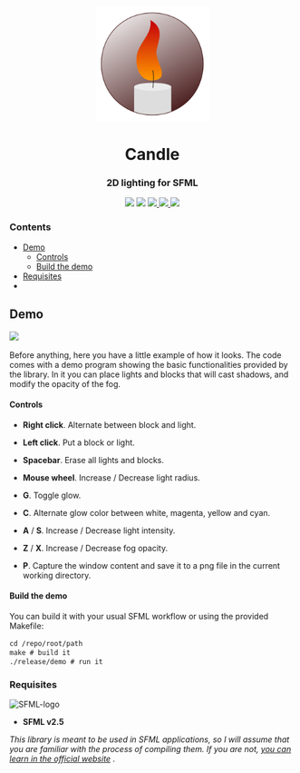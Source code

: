 <p align="center"><a href=""><img src="doc/logo.svg" alt="logo" height="200px"/></a></p>
<h1 align="center">Candle</h1>
<h3 align="center">2D lighting for SFML</h3>
<p align="center">
<img src="https://img.shields.io/badge/C++-11-informational">
<img src="https://img.shields.io/badge/SFML-2.5-informational">
<a href="https://miguelmj.github.io/Candle">
    <img src="https://img.shields.io/badge/code-documented-success"/>
</a>
<a href="https://github.com/MiguelMJ/Candle">
    <img src="https://img.shields.io/github/repo-size/MiguelMJ/Candle"/>
</a>
<a href="LICENSE">
    <img src="https://img.shields.io/badge/license-MIT-informational"/>
</a>
</p>

### Contents

- [Demo](#Demo)
  - [Controls](#Controls)
  - [Build the demo](#Build-the-demo)
- [Requisites](#Requisites)
- 

## Demo

![](doc/img/demo.gif)

Before anything, here you have a little example of how it looks. The code comes with a demo program showing the basic functionalities provided by the library. In it you can place lights and blocks that will cast shadows, and modify the opacity of the fog.

#### Controls

- **Right click**. Alternate between block and light.
- **Left click**. Put a block or light.
- **Spacebar**. Erase all lights and blocks. 

- **Mouse wheel**. Increase / Decrease light radius.

- **G**. Toggle glow.
- **C**. Alternate glow color between white, magenta, yellow and cyan. 
- **A** / **S**. Increase / Decrease light intensity. 

- **Z** / **X**. Increase / Decrease fog opacity.

- **P**. Capture  the window content and save it to a png file in the current working directory.

#### Build the demo

You can build it with your usual SFML workflow or using the provided Makefile:

```shell
cd /repo/root/path
make # build it
./release/demo # run it
```



### Requisites

![SFML-logo](https://www.sfml-dev.org/download/goodies/sfml-icon.svg)

- **SFML v2.5** 

_This library is meant to be used in SFML applications, so I will assume that you are familiar with the process of compiling them. If you are not, [you can learn in the official website](https://www.sfml-dev.org/tutorials/2.5/)_ . 